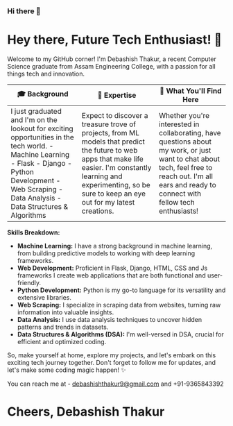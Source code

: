 ### Hi there 👋
# Hey there, Future Tech Enthusiast! 👋

Welcome to my GitHub corner! I'm Debashish Thakur, a recent Computer Science graduate from Assam Engineering College, with a passion for all things tech and innovation.

| 🎓 **Background** | 🚀 **Expertise** | 🌟 **What You'll Find Here** |
|-------------------|------------------|------------------------------|
| I just graduated and I'm on the lookout for exciting opportunities in the tech world. - Machine Learning - Flask - Django - Python Development - Web Scraping - Data Analysis - Data Structures & Algorithms | Expect to discover a treasure trove of projects, from ML models that predict the future to web apps that make life easier. I'm constantly learning and experimenting, so be sure to keep an eye out for my latest creations. | Whether you're interested in collaborating, have questions about my work, or just want to chat about tech, feel free to reach out. I'm all ears and ready to connect with fellow tech enthusiasts! |

**Skills Breakdown:**

- **Machine Learning:** I have a strong background in machine learning, from building predictive models to working with deep learning frameworks.
- **Web Development:** Proficient in Flask, Django, HTML, CSS and Js frameworks I create web applications that are both functional and user-friendly.
- **Python Development:** Python is my go-to language for its versatility and extensive libraries.
- **Web Scraping:** I specialize in scraping data from websites, turning raw information into valuable insights.
- **Data Analysis:** I use data analysis techniques to uncover hidden patterns and trends in datasets.
- **Data Structures & Algorithms (DSA):** I'm well-versed in DSA, crucial for efficient and optimized coding.

So, make yourself at home, explore my projects, and let's embark on this exciting tech journey together. Don't forget to follow me for updates, and let's make some coding magic happen! ✨

You can reach me at - debashishthakur9@gmail.com and +91-9365843392

                      
# Cheers, Debashish Thakur



<!--
**debashishthakur/debashishthakur** is a ✨ _special_ ✨ repository because its `README.md` (this file) appears on your GitHub profile.

Here are some ideas to get you started:

- 🔭 I’m currently working on ...
- 🌱 I’m currently learning ...
- 👯 I’m looking to collaborate on ...
- 🤔 I’m looking for help with ...
- 💬 Ask me about ...
- 📫 How to reach me: ...
- 😄 Pronouns: ...
- ⚡ Fun fact: ...
-->
